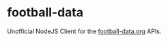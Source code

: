 # football-data

Unofficial NodeJS Client for the [football-data.org](https://www.football-data.org/) APIs.

